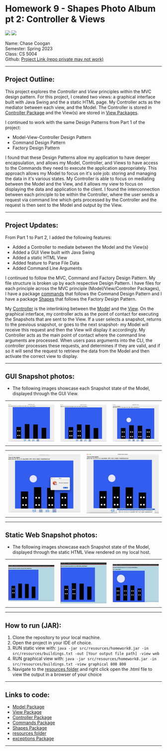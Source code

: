 # Homework 9 - Shapes Photo Album pt 2: Controller & Views
![](https://img.shields.io/badge/homework9-MVC-blue ) ![](https://img.shields.io/badge/Codestyle-Java-green)



Name: Chase Coogan\
Semester: Spring 2023\
Class: CS 5004\
Github: [Project Link (repo private may not work)](https://github.com/cwcoogan/homework9)
___
## Project Outline:                         
This project explores the _Controller_ and _View_ principles within the MVC design pattern. For this project, I created two views: a graphical interface built with Java Swing and the  a static HTML page. My Controller acts as the mediator between each view, and the Model. The Controller is stored in [Controller Package](../Controller) and the View(s) are stored in [View Packages](../View).

I continued to work with the same Design Patterns from Part 1 of the project:

* Model-View-Controller Design Pattern
* Command Design Pattern
* Factory Design Pattern

I found that these Design Patterns allow my application to have deeper encapsulation, and allows my Model, Controller, and Views to have access to the Commands they need to execute the application appropriately. This approach allows my Model to focus on it's sole job: storing and managing the data in it's various states. My Controller is able to focus on mediating between the Model and the View, and it allows my view to focus on displaying the data and application to the client. I found the interconnection between each principle to be within the Controller, where the user sends a request via command line which gets processed by the Controller and the request is then sent to the Model and output by the View.
___ 
## Project Updates:

From Part 1 to Part 2, I added the following features:
* Added a Controller to mediate between the Model and the View(s)
* Added a GUI View built with Java Swing
* Added a static HTML View
* Added feature to Parse File Data
* Added Command Line Arguments 

I continued to follow the MVC, Command and Factory Design Pattern. My file structure is broken up by each respective Design Pattern. I have files for each principle across the MVC principle (Model/View/Controller Packages), I have a package [commands](../commands) that follows the Command Design Pattern and I have a package [Shapes](../shapes) that follows the Factory Design Pattern. 

My [Controller](../Controller) is the interlinking between the [Model](../Model) and the [View](../View). On the graphical interface, my controller acts as the point of contact for executing the Snapshots that are sent to the View. If a user selects a snapshot, returns to the previous snapshot, or goes to the next snapshot- my Model will receive this request and then the View will display it accordingly. My Controller acts as the main point of contact where the command line arguments are processed. When users pass arguments into the CLI, the controller processes these requests, and determines if they are valid, and if so it will send the request to retrieve the data from the Model and then activate the correct view to display.

___
## GUI Snapshot photos:
* The following images showcase each Snapshot state of the Model, displayed through the GUI View.

<!-- Create a table for the first row with 3 columns -->
<table>
  <tr>
    <td style="padding: 10px;"><img src="../images/defaultSnap.png" alt="Image 1" width="320"></td>
    <td style="padding: 10px;"><img src="../images/snap2.png" alt="Image 2" width="320"></td>
    <td style="padding: 10px;"><img src="../images/snap3.png" alt="Image 3" width="320"></td>
  </tr>
</table>
<!-- Create a table for the second row with 2 columns -->
<table>
  <tr>
    <td style="padding: 10px;"><img src="../images/snap4Error.png" alt="Image 4" width="480"></td>
    <td style="padding: 10px;"><img src="../images/snap5.png" alt="Image 5" width="480"></td>
  </tr>
</table>

___
## Static Web Snapshot photos:
* The following images showcase each Snapshot state of the Model, displayed through the static HTML View rendered on my local host.
<!-- Create a table for the first row with 3 columns -->
<table>
  <tr>
    <td style="padding: 10px;"><img src="../images/static1.png" alt="Image 1" width="320"></td>
    <td style="padding: 10px;"><img src="../images/static2.png" alt="Image 2" width="320"></td>
    <td style="padding: 10px;"><img src="../images/static3.png" alt="Image 3" width="320"></td>
  </tr>
</table>

___
## How to run (JAR):
1. Clone the repository to your local machine.
2. Open the project in your IDE of choice.
4. RUN static view with: ```java -jar src/resources/homework8.jar -in src/resources/buildings.txt -out [Your output file path] -view web ```
4. RUN graphical view with: ```java -jar src/resources/homework8.jar -in src/resources/buildings.txt -view graphical 800 800```
5. Navigate to the [resources folder](../resources) and right click open the .html file to view the output in a browser of your choice
___ 
## Links to code:
* [Model Package](../Model)
* [View Package](../View)
* [Controller Package](../Controller)
* [Commands Package](../commands)
* [Shapes Package](../shapes)
* [resources folder](../resources)
* [exceptions Package](../exceptions)

___ 

        








